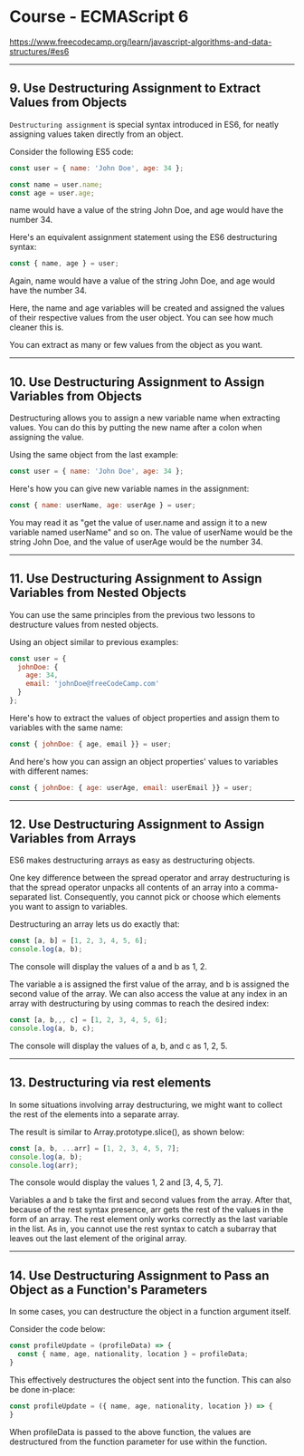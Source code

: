 # Course - ECMAScript 6
https://www.freecodecamp.org/learn/javascript-algorithms-and-data-structures/#es6

---

## 9. Use Destructuring Assignment to Extract Values from Objects
`Destructuring assignment` is special syntax introduced in ES6, for neatly assigning values taken directly from an object.

Consider the following ES5 code:
```javascript
const user = { name: 'John Doe', age: 34 };

const name = user.name;
const age = user.age;
```
name would have a value of the string John Doe, and age would have the number 34.

Here's an equivalent assignment statement using the ES6 destructuring syntax:
```javascript
const { name, age } = user;
```
Again, name would have a value of the string John Doe, and age would have the number 34.

Here, the name and age variables will be created and assigned the values of their respective values from the user object. You can see how much cleaner this is.

You can extract as many or few values from the object as you want.

---

## 10. Use Destructuring Assignment to Assign Variables from Objects
Destructuring allows you to assign a new variable name when extracting values. You can do this by putting the new name after a colon when assigning the value.

Using the same object from the last example:
```javascript
const user = { name: 'John Doe', age: 34 };
```
Here's how you can give new variable names in the assignment:
```javascript
const { name: userName, age: userAge } = user;
```
You may read it as "get the value of user.name and assign it to a new variable named userName" and so on. The value of userName would be the string John Doe, and the value of userAge would be the number 34.

---

## 11. Use Destructuring Assignment to Assign Variables from Nested Objects
You can use the same principles from the previous two lessons to destructure values from nested objects.

Using an object similar to previous examples:
```javascript
const user = {
  johnDoe: { 
    age: 34,
    email: 'johnDoe@freeCodeCamp.com'
  }
};
```
Here's how to extract the values of object properties and assign them to variables with the same name:
```javascript
const { johnDoe: { age, email }} = user;
```
And here's how you can assign an object properties' values to variables with different names:
```javascript
const { johnDoe: { age: userAge, email: userEmail }} = user;
```
---

## 12. Use Destructuring Assignment to Assign Variables from Arrays
ES6 makes destructuring arrays as easy as destructuring objects.

One key difference between the spread operator and array destructuring is that the spread operator unpacks all contents of an array into a comma-separated list. Consequently, you cannot pick or choose which elements you want to assign to variables.

Destructuring an array lets us do exactly that:
```javascript
const [a, b] = [1, 2, 3, 4, 5, 6];
console.log(a, b);
```
The console will display the values of a and b as 1, 2.

The variable a is assigned the first value of the array, and b is assigned the second value of the array. We can also access the value at any index in an array with destructuring by using commas to reach the desired index:
```javascript
const [a, b,,, c] = [1, 2, 3, 4, 5, 6];
console.log(a, b, c);
```
The console will display the values of a, b, and c as 1, 2, 5.

---

## 13. Destructuring via rest elements
In some situations involving array destructuring, we might want to collect the rest of the elements into a separate array.

The result is similar to Array.prototype.slice(), as shown below:
```javascript
const [a, b, ...arr] = [1, 2, 3, 4, 5, 7];
console.log(a, b);
console.log(arr);
```
The console would display the values 1, 2 and [3, 4, 5, 7].

Variables a and b take the first and second values from the array. After that, because of the rest syntax presence, arr gets the rest of the values in the form of an array. The rest element only works correctly as the last variable in the list. As in, you cannot use the rest syntax to catch a subarray that leaves out the last element of the original array.

---

## 14. Use Destructuring Assignment to Pass an Object as a Function's Parameters
In some cases, you can destructure the object in a function argument itself.

Consider the code below:
```javascript
const profileUpdate = (profileData) => {
  const { name, age, nationality, location } = profileData;
}
```
This effectively destructures the object sent into the function. This can also be done in-place:
```javascript
const profileUpdate = ({ name, age, nationality, location }) => {
}
```
When profileData is passed to the above function, the values are destructured from the function parameter for use within the function.
